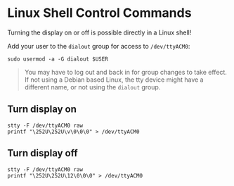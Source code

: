 # Linux Shell Control Commands

Turning the display on or off is possible directly in a Linux shell!

Add your user to the `dialout` group for access to `/dev/ttyACM0`:

```shell
sudo usermod -a -G dialout $USER
```

> You may have to log out and back in for group changes to take effect.
> If not using a Debian based Linux, the tty device might have a different name, or not using the `dialout` group.


## Turn display on

```shell
stty -F /dev/ttyACM0 raw
printf "\252U\252U\v\0\0\0" > /dev/ttyACM0
```

## Turn display off

```shell
stty -F /dev/ttyACM0 raw
printf "\252U\252U\12\0\0\0" > /dev/ttyACM0
```

